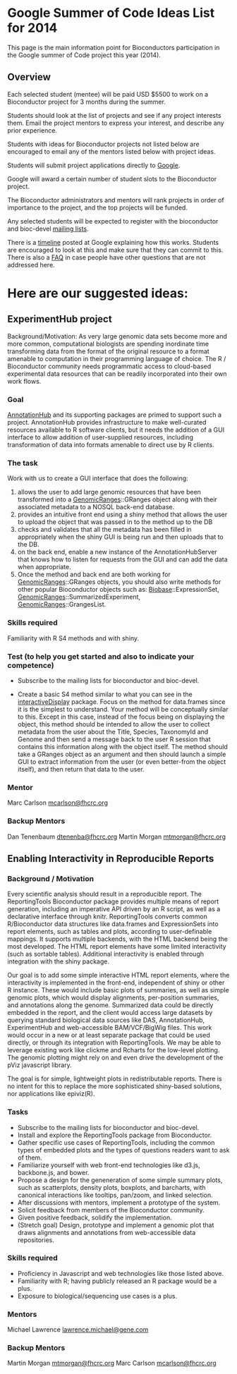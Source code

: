 # Google Summer of Code Ideas List for 2014

This page is the main information point for Bioconductors participation
in the Google summer of Code project this year (2014).

## Overview

Each selected student (mentee) will be paid USD $5500 to work on a
Bioconductor project for 3 months during the summer.

Students should look at the list of projects and see if any project
interests them. Email the project mentors to express your interest,
and describe any prior experience.

Students with ideas for Bioconductor projects not listed below are
encouraged to email any of the mentors listed below with project
ideas.

Students will submit project applications directly to
[Google](http://www.google-melange.com/gsoc/homepage/google/gsoc2014).

Google will award a certain number of student slots to the
Bioconductor project.

The Bioconductor administrators and mentors will rank projects in order of
importance to the project, and the top projects will be funded.

Any selected students will be expected to register with the
bioconductor and bioc-devel [mailing lists](/help/mailing-list/).

There is a
[timeline](http://www.google-melange.com/gsoc/events/google/gsoc2014)
posted at Google explaining how this works.  Students are encouraged
to look at this and make sure that they can commit to this.  There is
also a
[FAQ](http://www.google-melange.com/gsoc/document/show/gsoc_program/google/gsoc2014/help_page)
in case people have other questions that are not addressed here.

# Here are our suggested ideas:





## ExperimentHub project

Background/Motivation: As very large genomic data sets become more and
more common, computational biologists are spending inordinate time
transforming data from the format of the original resource to a format
amenable to computation in their programming language of choice. The R
/ Bioconductor community needs programmatic access to cloud-based
experimental data resources that can be readily incorporated into
their own work flows.

### Goal

[AnnotationHub](/help/annotationhub/) and its supporting packages are
primed to support such a project.  AnnotationHub provides
infrastructure to make well-curated resources available to R software
clients, but it needs the addition of a GUI interface to allow
addition of user-supplied resources, including transformation of data
into formats amenable to direct use by R clients.


### The task

Work with us to create a GUI interface that does the following:

1) allows the user to add large genomic resources that have been
transformed into a [GenomicRanges](/packages/release/bioc/html/GenomicRanges.html)::GRanges object along with their associated metadata to a
NOSQL back-end database.
2) provides an intuitive front end using a shiny method that allows the user
to upload the object that was passed in to the method up to the DB
3) checks and validates that all the metadata has been filled in
appropriately when the shiny GUI is being run and then uploads that to the DB.
4) on the back end, enable a new instance of the AnnotationHubServer
that knows how to listen for requests from the GUI and can add the
data when appropriate.
5) Once the method and back end are both working for [GenomicRanges](/packages/release/bioc/html/GenomicRanges.html)::GRanges objects, you should also write methods for other popular Bioconductor objects such as:
[Biobase](/packages/release/bioc/html/Biobase.html)::ExpressionSet, 
[GenomicRanges](/packages/release/bioc/html/GenomicRanges.html)::SummarizedExperiment,  
[GenomicRanges](/packages/release/bioc/html/GenomicRanges.html)::GrangesList.


### Skills required

Familiarity with R S4 methods and with shiny.

### Test (to help you get started and also to indicate your competence)

* Subscribe to the mailing lists for bioconductor and bioc-devel.

* Create a basic S4 method similar to what you can see in the
[interactiveDisplay](http://www.bioconductor.org/packages/release/bioc/html/interactiveDisplay.html)
package.  Focus on the method for data.frames since it is the simplest
to understand.  Your method will be conceptually similar to this.
Except in this case, instead of the focus being on displaying the
object, this method should be intended to allow the user to collect
metadata from the user about the Title, Species, TaxonomyId and Genome
and then send a message back to the user R session that contains this
information along with the object itself.  The method should take a
GRanges object as an argument and then should launch a simple GUI to
extract information from the user (or even better-from the object
itself), and then return that data to the user.


### Mentor

Marc Carlson <mcarlson@fhcrc.org>  


### Backup Mentors

Dan Tenenbaum <dtenenba@fhcrc.org> 
Martin Morgan <mtmorgan@fhcrc.org>




## Enabling Interactivity in Reproducible Reports

### Background / Motivation
Every scientific analysis should result in a reproducible report. The
ReportingTools Bioconductor package provides multiple means of report
generation, including an imperative API driven by an R script, as well
as a declarative interface through knitr. ReportingTools converts
common R/Bioconductor data structures like data.frames and
ExpressionSets into report elements, such as tables and plots,
according to user-definable mappings. It supports multiple backends,
with the HTML backend being the most developed. The HTML report
elements have some limited interactivity (such as sortable
tables). Additional interactivity is enabled through integration with
the shiny package.

Our goal is to add some simple interactive HTML report elements, where
the interactivity is implemented in the front-end, independent of
shiny or other R instance. These would include basic plots of
summaries, as well as simple genomic plots, which would display
alignments, per-position summaries, and annotations along the genome.
Summarized data could be directly embedded in the report, and the
client would access large datasets by querying standard biological
data sources like DAS, AnnotationHub, ExperimentHub and web-accessible
BAM/VCF/BigWig files. This work would occur in a new or at least
separate package that could be used directly, or through its
integration with ReportingTools. We may be able to leverage existing
work like clickme and Rcharts for the low-level plotting. The genomic
plotting might rely on and even drive the development of the pViz
javascript library.

The goal is for simple, lightweight plots in redistributable
reports. There is no intent for this to replace the more sophisticated
shiny-based solutions, nor applications like epiviz(R).

### Tasks

* Subscribe to the mailing lists for bioconductor and bioc-devel.
* Install and explore the ReportingTools package from Bioconductor.
* Gather specific use cases of ReportingTools, including the common types of embedded plots and the types of questions readers want to ask of them.
* Familiarize yourself with web front-end technologies like d3.js, backbone.js, and bower. 
* Propose a design for the geneneration of some simple summary plots, such as scatterplots, density plots, boxplots, and barcharts, with canonical interactions like tooltips, pan/zoom, and linked selection.
* After discussions with mentors, implement a prototype of the system.
* Solicit feedback from members of the Bioconductor community.
* Given positive feedback, solidify the implementation.
* (Stretch goal) Design, prototype and implement a genomic plot that draws alignments and annotations from web-accessible data repositories.

### Skills required

* Proficiency in Javascript and web technologies like those listed above.
* Familiarity with R; having publicly released an R package would be a plus.
* Exposure to biological/sequencing use cases is a plus.

### Mentors

Michael Lawrence lawrence.michael@gene.com

### Backup Mentors

Martin Morgan <mtmorgan@fhcrc.org> 
Marc Carlson <mcarlson@fhcrc.org>
